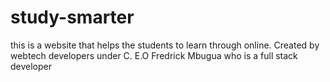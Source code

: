 # study-smarter
this is a website that helps the students to learn through online. Created by webtech developers under C. E.O Fredrick Mbugua who is a full stack developer

